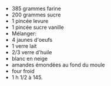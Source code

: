 * 385 grammes farine
* 200 grammes sucre
* 1 pincée levure
* 1 pincée sucre vanille
* Mélanger:
* 4 jaunes d'oeufs
* 1 verre lait
* 2/3 verre d'huile
* blanc en neige
* amandes émondées au fond du moule
* four froid
* 1 h 1/2 à 145. 